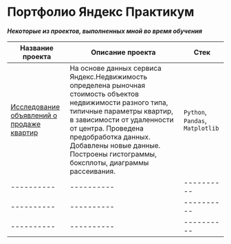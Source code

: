 # Портфолио Яндекс Практикум
***Некоторые из проектов, выполненных мной во время обучения***

| Название проекта | Описание проекта | Стек |
|----------|----------|----------|
|[Исследование объявлений о продаже квартир](https://github.com/izhblicz/Portfolio-YP/blob/main/Исследование%20объявлений%20о%20продаже%20квартир/Исследование%20объявлений%20о%20продаже%20квартир.md)|На основе данных сервиса Яндекс.Недвижимость определена рыночная стоимость объектов недвижимости разного типа, типичные параметры квартир, в зависимости от удаленности от центра. Проведена предобработка данных. Добавлены новые данные. Построены гистограммы, боксплоты, диаграммы рассеивания.|`Python`, `Pandas`, `Matplotlib`|
|----------|----------|----------|
|----------|----------|----------|
|----------|----------|----------|
